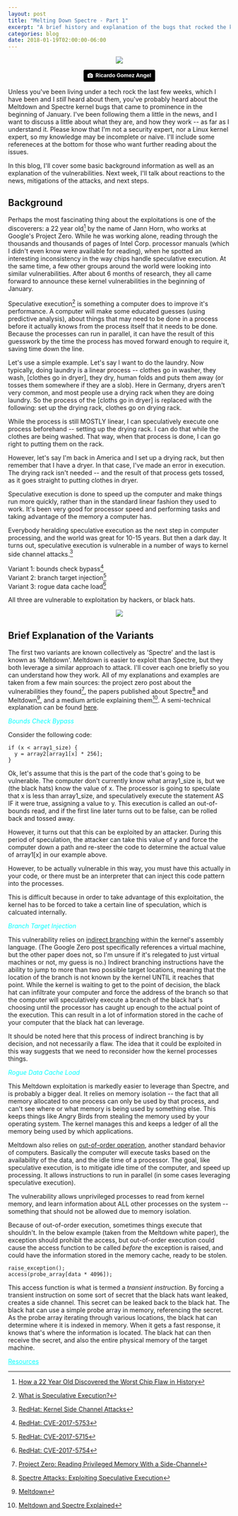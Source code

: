 ```yaml
---
layout: post
title: "Melting Down Spectre - Part 1"
excerpt: "A brief history and explanation of the bugs that rocked the kernel"
categories: blog
date: 2018-01-19T02:00:00-06:00
---
```


<center><figure>
<img src="/images/fire.jpg">
</figure>
<a style="background-color:black;color:white;text-decoration:none;padding:4px 6px;font-family:-apple-system, BlinkMacSystemFont, &quot;San Francisco&quot;, &quot;Helvetica Neue&quot;, Helvetica, Ubuntu, Roboto, Noto, &quot;Segoe UI&quot;, Arial, sans-serif;font-size:12px;font-weight:bold;line-height:1.2;display:inline-block;border-radius:3px;" href="https://unsplash.com/@ripato?utm_medium=referral&amp;utm_campaign=photographer-credit&amp;utm_content=creditBadge" target="_blank" rel="noopener noreferrer" title="Download free do whatever you want high-resolution photos from Ricardo Gomez Angel"><span style="display:inline-block;padding:2px 3px;"><svg xmlns="http://www.w3.org/2000/svg" style="height:12px;width:auto;position:relative;vertical-align:middle;top:-1px;fill:white;" viewBox="0 0 32 32"><title>unsplash-logo</title><path d="M20.8 18.1c0 2.7-2.2 4.8-4.8 4.8s-4.8-2.1-4.8-4.8c0-2.7 2.2-4.8 4.8-4.8 2.7.1 4.8 2.2 4.8 4.8zm11.2-7.4v14.9c0 2.3-1.9 4.3-4.3 4.3h-23.4c-2.4 0-4.3-1.9-4.3-4.3v-15c0-2.3 1.9-4.3 4.3-4.3h3.7l.8-2.3c.4-1.1 1.7-2 2.9-2h8.6c1.2 0 2.5.9 2.9 2l.8 2.4h3.7c2.4 0 4.3 1.9 4.3 4.3zm-8.6 7.5c0-4.1-3.3-7.5-7.5-7.5-4.1 0-7.5 3.4-7.5 7.5s3.3 7.5 7.5 7.5c4.2-.1 7.5-3.4 7.5-7.5z"></path></svg></span><span style="display:inline-block;padding:2px 3px;">Ricardo Gomez Angel</span></a>
</center>

Unless you've been living under a tech rock the last few weeks, which I have been and I _still_ heard about them, you've probably heard about the Meltdown and Spectre kernel bugs that came to prominence in the beginning of January.  I've been following them a little in the news, and I want to discuss a little about what they are, and how they work -- as far as I understand it.  Please know that I'm not a security expert, nor a Linux kernel expert, so my knowledge may be incomplete or naive.  I'll include some refereneces at the bottom for those who want further reading about the issues.

In this blog, I'll cover some basic background information as well as an explanation of the vulnerabilities.  Next week, I'll talk about reactions to the news, mitigations of the attacks, and next steps.

<h2>Background</h2>

Perhaps the most fascinating thing about the exploitations is one of the discoverers: a 22 year old[^1] by the name of Jann Horn, who works at Google's Project Zero.  While he was working alone, reading through the thousands and thousands of pages of Intel Corp. processor manuals (which I didn't even know were available for reading), when he spotted an interesting inconsistency in the way chips handle speculative execution.  At the same time, a few other groups around the world were looking into similar vulnerabilities.  After about 6 months of research, they all came forward to announce these kernel vulnerabilities in the beginning of January.

Speculative execution[^2] is something a computer does to improve it's performance.  A computer will make some educated guesses (using predictive analysis), about things that may need to be done in a process before it actually knows from the process itself that it needs to be done.  Because the processes can run in parallel, it can have the result of this guesswork by the time the process has moved forward enough to require it, saving time down the line.

Let's use a simple example.  Let's say I want to do the laundry.  Now typically, doing laundry is a linear process -- clothes go in washer, they wash, [clothes go in dryer], they dry, human folds and puts them away (or tosses them somewhere if they are a slob).  Here in Germany, dryers aren't very common, and most people use a drying rack when they are doing laundry.  So the process of the [cloths go in dryer] is replaced with the following: set up the drying rack, clothes go on drying rack.

While the process is still MOSTLY linear, I can speculatively execute one process beforehand -- setting up the drying rack.  I can do that while the clothes are being washed.  That way, when that process is done, I can go right to putting them on the rack.

However, let's say I'm back in America and I set up a drying rack, but then remember that I have a dryer.  In that case, I've made an error in execution.  The drying rack isn't needed -- and the result of that process gets tossed, as it goes straight to putting clothes in dryer.

Speculative execution is done to speed up the computer and make things run more quickly, rather than in the standard linear fashion they used to work.  It's been very good for processor speed and performing tasks and taking advantage of the memory a computer has.

Everybody heralding speculative execution as the next step in computer processing, and the world was great for 10-15 years.  But then a dark day.  It turns out, speculative execution is vulnerable in a number of ways to kernel side channel attacks.[^3]  

Variant 1: bounds check bypass[^4]<br>
Variant 2: branch target injection[^5]<br>
Variant 3: rogue data cache load[^6]<br>

All three are vulnerable to exploitation by hackers, or black hats.

<center><figure>
<img src="/images/black-hat.png">
</figure>
</center>

<h2>Brief Explanation of the Variants</h2>

The first two variants are known collectively as 'Spectre' and the last is known as 'Meltdown'.  Meltdown is easier to exploit than Spectre, but they both leverage a similar approach to attack.  I'll cover each one briefly so you can understand how they work.  All of my explanations and examples are taken from a few main sources: the project zero post about the vulnerabilities they found[^7], the papers published about Spectre[^8] and Meltdown[^9], and a medium article explaining them[^10].  A semi-technical explanation can be found <a href="https://medium.com/cloudflare-blog/an-explanation-of-the-meltdown-spectre-bugs-for-a-non-technical-audience-49aee7d22cc6">here</a>.

<font color="cyan"><i>Bounds Check Bypass</i></font>

Consider the following code: 

```
if (x < array1_size) {
  y = array2[array1[x] * 256];
}
```

Ok, let's assume that this is the part of the code that's going to be vulnerable.  The computer don't currently know what array1_size is, but we (the black hats) know the value of x.  The processor is going to speculate that x is less than array1_size, and speculatively execute the statement AS IF it were true, assigning a value to y.  This execution is called an out-of-bounds read, and if the first line later turns out to be false, can be rolled back and tossed away.

However, it turns out that this can be exploited by an attacker.  During this period of speculation, the attacker can take this value of y and force the computer down a path and re-steer the code to determine the actual value of array1[x] in our example above.

However, to be actually vulnerable in this way, you must have this actually in your code, or there must be an interpreter that can inject this code pattern into the processes.

This is difficult because in order to take advantage of this exploitation, the kernel has to be forced to take a certain line of speculation, which is calcuated internally.

<font color="cyan"><i>Branch Target Injection</i></font>

This vulnerability relies on <a href="https://en.wikipedia.org/wiki/Indirect_branch">indirect branching</a> within the kernel's assembly language.  (The Google Zero post specifically references a virtual machine, but the other paper does not, so I'm unsure if it's relegated to just virtual machines or not, my guess is no.)  Indirect branching instructions have the ability to jump to more than two possible target locations, meaning that the location of the branch is not known by the kernel UNTIL it reaches that point.  While the kernel is waiting to get to the point of decision, the black hat can infiltrate your computer and force the address of the branch so that the computer will speculatively execute a branch of the black hat's choosing until the processor has caught up enough to the actual point of the execution.  This can result in a lot of information stored in the cache of your computer that the black hat can leverage.

It should be noted here that this process of indirect branching is by decision, and not necessarily a flaw.  The idea that it could be exploited in this way suggests that we need to reconsider how the kernel processes things.

<font color="cyan"><i>Rogue Data Cache Load</i></font>

This Meltdown exploitation is markedly easier to leverage than Spectre, and is probably a bigger deal.  It relies on memory isolation -- the fact that all memory allocated to one process can only be used by that process, and can't see where or what memory is being used by something else.  This keeps things like Angry Birds from stealing the memory used by your operating system.  The kernel manages this and keeps a ledger of all the memory being used by which applications.

Meltdown also relies on <a href="https://en.wikipedia.org/wiki/Out-of-order_execution">out-of-order operation</a>, another standard behavior of computers.  Basically the computer will execute tasks based on the availability of the data, and the idle time of a processor.  The goal, like speculative execution, is to mitigate idle time of the computer, and speed up processing.  It allows instructions to run in parallel (in some cases leveraging speculative execution).

The vulnerability allows unprivileged processes to read from kernel memory, and learn information about ALL other processes on the system -- something that should not be allowed due to memory isolation.

Because of out-of-order execution, sometimes things execute that shouldn't.  In the below example (taken from the Meltdown white paper), the exception should prohibit the access, but out-of-order execution could cause the access function to be called _before_ the exception is raised, and could have the information stored in the memory cache, ready to be stolen.

```
raise_exception();
access(probe_array[data * 4096]);
```

This access function is what is termed a _transient instruction_.  By forcing a transient instruction on some sort of secret that the black hats want leaked, creates a side channel.  This secret can be leaked back to the black hat.  The black hat can use a simple probe array in memory, referencing the secret.  As the probe array iterating through various locations, the black hat can determine where it is indexed in memory.  When it gets a fast response, it knows that's where the information is located.  The black hat can then receive the secret, and also the entire physical memory of the target machine.


<font color="cyan"><u>Resources</u></font>
[^1]: <a href="https://www.bloomberg.com/news/articles/2018-01-17/how-a-22-year-old-discovered-the-worst-chip-flaws-in-history">How a 22 Year Old Discovered the Worst Chip Flaw in History</a>
[^2]:<a href="https://www.extremetech.com/computing/261792-what-is-speculative-execution">What is Speculative Execution?</a>
[^3]: <a href="https://access.redhat.com/security/vulnerabilities/speculativeexecution">RedHat: Kernel Side Channel Attacks</a>
[^4]: <a href="https://access.redhat.com/security/cve/cve-2017-5753">RedHat: CVE-2017-5753</a>
[^5]: <a href="https://access.redhat.com/security/cve/cve-2017-5715">RedHat: CVE-2017-5715</a>
[^6]: <a href="https://access.redhat.com/security/cve/cve-2017-5754">RedHat: CVE-2017-5754</a>
[^7]: <a href="https://googleprojectzero.blogspot.de/2018/01/reading-privileged-memory-with-side.html">Project Zero: Reading Privileged Memory With a Side-Channel</a>
[^8]: <a href="https://spectreattack.com/spectre.pdf">Spectre Attacks: Exploiting Speculative Execution</a>
[^9]: <a href="https://meltdownattack.com/meltdown.pdf">Meltdown</a>
[^10]: <a href="https://medium.com/@mattklein123/meltdown-spectre-explained-6bc8634cc0c2">Meltdown and Spectre Explained</a>
